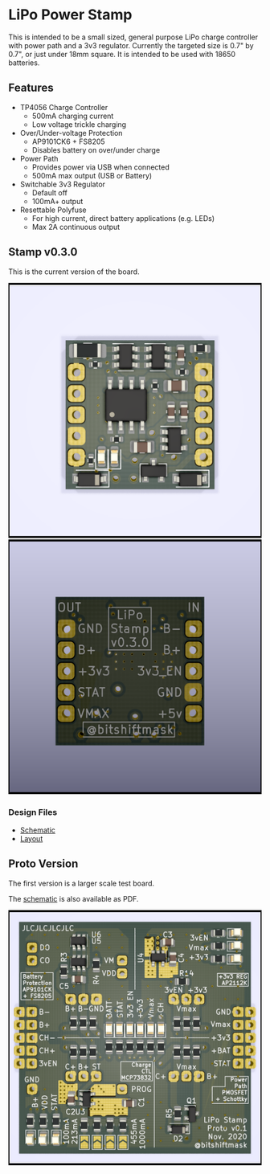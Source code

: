 # LiPo Power Stamp

This is intended to be a small sized, general purpose LiPo charge controller with power path and a 3v3 regulator. Currently the targeted size is 0.7" by 0.7", or just under 18mm square. It is intended to be used with 18650 batteries.

## Features

* TP4056 Charge Controller
    * 500mA charging current
    * Low voltage trickle charging
* Over/Under-voltage Protection
    * AP9101CK6 + FS8205
    * Disables battery on over/under charge
* Power Path
    * Provides power via USB when connected
    * 500mA max output (USB or Battery)
* Switchable 3v3 Regulator
    * Default off
    * 100mA+ output
* Resettable Polyfuse
    * For high current, direct battery applications (e.g. LEDs)
    * Max 2A continuous output

## Stamp v0.3.0

This is the current version of the board.

![stamp render front](./assets/lipo-stamp.png)
![stamp render back](./assets/lipo-stamp-back.png)

### Design Files

* [Schematic](./assets/stamp-schematic.pdf)
* [Layout](./assets/stamp-layout.pdf)

## Proto Version

The first version is a larger scale test board.

The [schematic](./assets/proto-schematic.pdf) is also available as PDF.

![test board](./assets/lipo-stamp-proto.png)

